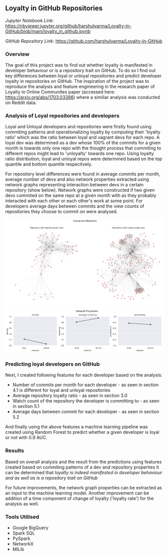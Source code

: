 ## Loyalty in GitHub Repositories 

*Jupyter Notebook Link:* <https://nbviewer.jupyter.org/github/harshulvarma/Loyalty-in-GitHub/blob/main/loyalty_in_github.ipynb>

*GitHub Repository Link:* <https://github.com/harshulvarma/Loyalty-in-GitHub>

### Overview

The goal of this project was to find out whether loyalty is manifested in developer behaviour or is a repository trait on GitHub. To do so I find out key differences between loyal or unloyal repositories and predict developer loyalty in repositories on GitHub. The inspiration of the project was to reproduce the analysis and feature engineering in the research paper of Loyalty in Online Communites paper (accessed here: <https://arxiv.org/abs/1703.03386>) where a similiar analysis was conducted on Reddit data.

### Analysis of Loyal repositories and developers

Loyal and Unloyal developers and repositories were firstly found using commiting patterns and operationalizing loyalty by computing their 'loyalty ratio' which was the ratio between loyal and vagrant devs for each repo. A loyal dev was determined as a dev whose 100% of the commits for a given month is towards only one repo with the thought process that commiting to different repos might lead to 'unloyalty' towards one repo. Using loyalty ratio distribution, loyal and unloyal repos were determined based on the top quantile and bottom quantile respecitvely.

For repository level differences were found in average commits per month, average number of devs and also network properties extracted using network graphs representing interaction between devs in a certain repository (show below). Network graphs were constructed if two given devs commited on the same repo at a given month with as they probably interacted with each other or each other's work at some point. For developers average days between commits and the view counts of repositories they choose to commit on were analysed.

<img src="images/loyal.png?raw=true"/>
<img src="images/loyal2.png?raw=true"/>

### Predicting loyal developers on GitHub

Next, I created following features for each developer based on the analysis:
- Number of commits per month for each developer - as seen in section 4.1 is different for loyal and unloyal repositories
- Average repository loyalty ratio - as seen in section 3.0
- Watch count of the repository the developer is committing to - as seen in section 5.1
- Average days between commit for each developer - as seen in section 5.2

And finally using the above features a machine learning pipeline was created using Random Forest to predict whether a given developer is loyal or not with 0.9 AUC.

### Results

Based on overall analysis and the result from the predictions using features created based on commiting patterns of a dev and repository properties it can be determined that *loyalty is indeed manifested in developer behaviour and as well as is a repository trait on GitHub*

For future improvements, the network graph properties can be extracted as an input to the machine learning model. Another improvement can be addition of a time component of change of loyalty ('loyalty rate') for the analysis as well.

### Tools Utilised
- Google BigQuery
- Spark SQL
- PySpark
- NetworkX
- MlLib
